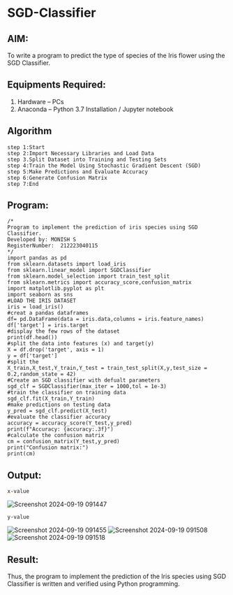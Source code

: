 # SGD-Classifier
## AIM:
To write a program to predict the type of species of the Iris flower using the SGD Classifier.

## Equipments Required:
1. Hardware – PCs
2. Anaconda – Python 3.7 Installation / Jupyter notebook

## Algorithm
```
step 1:Start
step 2:Import Necessary Libraries and Load Data
step 3.Split Dataset into Training and Testing Sets
step 4:Train the Model Using Stochastic Gradient Descent (SGD)
step 5:Make Predictions and Evaluate Accuracy
step 6:Generate Confusion Matrix
step 7:End
```
## Program:
```
/*
Program to implement the prediction of iris species using SGD Classifier.
Developed by: MONISH S
RegisterNumber:  212223040115
*/
import pandas as pd
from sklearn.datasets import load_iris
from sklearn.linear_model import SGDClassifier
from sklearn.model_selection import train_test_split
from sklearn.metrics import accuracy_score,confusion_matrix
import matplotlib.pyplot as plt
import seaborn as sns
#LOAD THE IRIS DATASET
iris = load_iris()
#creat a pandas dataframes
df= pd.DataFrame(data = iris.data,columns = iris.feature_names)
df['target'] = iris.target
#display the few rows of the dataset
print(df.head())
#split the data into features (x) and target(y)
X = df.drop('target', axis = 1)
y = df['target']
#split the
X_train,X_test,Y_train,Y_test = train_test_split(X,y,test_size = 0.2,random_state = 42)
#Create an SGD classifier with defualt parameters
sgd_clf = SGDClassifier(max_iter = 1000,tol = 1e-3)
#train the classifier on training data
sgd_clf.fit(X_train,Y_train)
#make predictions on testing data
y_pred = sgd_clf.predict(X_test)
#evaluate the classifier accuracy
accuracy = accuracy_score(Y_test,y_pred)
print(f"Accuracy: {accuracy:.3f}")
#calculate the confusion matrix
cm = confusion_matrix(Y_test,y_pred)
print("Confusion matrix:")
print(cm)
```
## Output:
```
x-value
```
![Screenshot 2024-09-19 091447](https://github.com/user-attachments/assets/aa131f95-952b-4c0c-9cd7-a64522c3b8bb)
```
y-value
```
![Screenshot 2024-09-19 091455](https://github.com/user-attachments/assets/7870a1d5-f7b2-465c-a4a5-760bfea67179)
![Screenshot 2024-09-19 091508](https://github.com/user-attachments/assets/92c76280-ac89-45e7-ad48-fa53c9b3f763)
![Screenshot 2024-09-19 091518](https://github.com/user-attachments/assets/bb2b3582-5306-4469-9230-d740a87ba98d)
## Result:
Thus, the program to implement the prediction of the Iris species using SGD Classifier is written and verified using Python programming.

